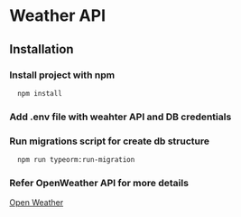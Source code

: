 
# Weather API

## Installation

### Install project with npm

```bash
  npm install
```

### Add .env file with weahter API and DB credentials

### Run migrations script for create db structure

```bash
  npm run typeorm:run-migration
```
### Refer OpenWeather API for more details
[Open Weather](https://openweathermap.org/)
